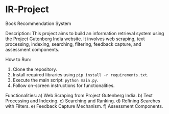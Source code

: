 # IR-Project
Book Recommendation System


Description:
This project aims to build an information retrieval system using the Project Gutenberg India website. It involves web scraping, text processing, indexing, searching, filtering, feedback capture, and assessment components.

How to Run:
1. Clone the repository.
2. Install required libraries using `pip install -r requirements.txt`.
3. Execute the main script: `python main.py`.
4. Follow on-screen instructions for functionalities.

Functionalities:
a) Web Scraping from Project Gutenberg India.
b) Text Processing and Indexing.
c) Searching and Ranking.
d) Refining Searches with Filters.
e) Feedback Capture Mechanism.
f) Assessment Components.


